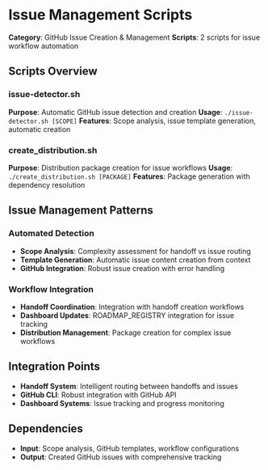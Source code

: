 # Issue Management Scripts

**Category**: GitHub Issue Creation & Management
**Scripts**: 2 scripts for issue workflow automation

## Scripts Overview

### **issue-detector.sh**
**Purpose**: Automatic GitHub issue detection and creation
**Usage**: `./issue-detector.sh [SCOPE]`
**Features**: Scope analysis, issue template generation, automatic creation

### **create_distribution.sh**
**Purpose**: Distribution package creation for issue workflows
**Usage**: `./create_distribution.sh [PACKAGE]`
**Features**: Package generation with dependency resolution

## Issue Management Patterns

### **Automated Detection**
- **Scope Analysis**: Complexity assessment for handoff vs issue routing
- **Template Generation**: Automatic issue content creation from context
- **GitHub Integration**: Robust issue creation with error handling

### **Workflow Integration**
- **Handoff Coordination**: Integration with handoff creation workflows
- **Dashboard Updates**: ROADMAP_REGISTRY integration for issue tracking
- **Distribution Management**: Package creation for complex issue workflows

## Integration Points

- **Handoff System**: Intelligent routing between handoffs and issues
- **GitHub CLI**: Robust integration with GitHub API
- **Dashboard Systems**: Issue tracking and progress monitoring

## Dependencies

- **Input**: Scope analysis, GitHub templates, workflow configurations
- **Output**: Created GitHub issues with comprehensive tracking